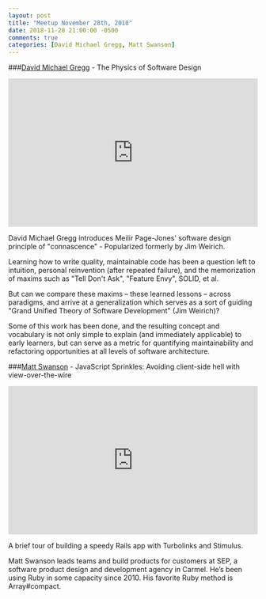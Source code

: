 ```yaml
---
layout: post
title: "Meetup November 28th, 2018"
date: 2018-11-28 21:00:00 -0500
comments: true
categories: [David Michael Gregg, Matt Swanson]
---
```


###[David Michael Gregg](https://twitter.com/t27duck) - The Physics of Software Design
<iframe width="100%" height="300" src="https://www.youtube.com/embed/qS48JJClmDk" frameborder="0" allowfullscreen></iframe>

David Michael Gregg introduces Meilir Page-Jones' software design principle of "connascence" - Popularized formerly by Jim Weirich.

Learning how to write quality, maintainable code has been a question left to intuition, personal reinvention (after repeated failure), and the memorization of maxims such as "Tell Don't Ask", "Feature Envy", SOLID, et al.

But can we compare these maxims – these learned lessons – across paradigms, and arrive at a generalization which serves as a sort of guiding "Grand Unified Theory of Software Development" (Jim Weirich)?

Some of this work has been done, and the resulting concept and vocabulary is not only simple to explain (and immediately applicable) to early learners, but can serve as a metric for quantifying maintainability and refactoring opportunities at all levels of software architecture.

###[Matt Swanson](https://twitter.com/_swanson) - JavaScript Sprinkles: Avoiding client-side hell with view-over-the-wire
<iframe width="100%" height="300" src="https://www.youtube.com/embed/OUEBD7OBFNA" frameborder="0" allowfullscreen></iframe>

A brief tour of building a speedy Rails app with Turbolinks and Stimulus.

Matt Swanson leads teams and build products for customers at SEP, a software product design and development agency in Carmel. He’s been using Ruby in some capacity since 2010. His favorite Ruby method is Array#compact.
